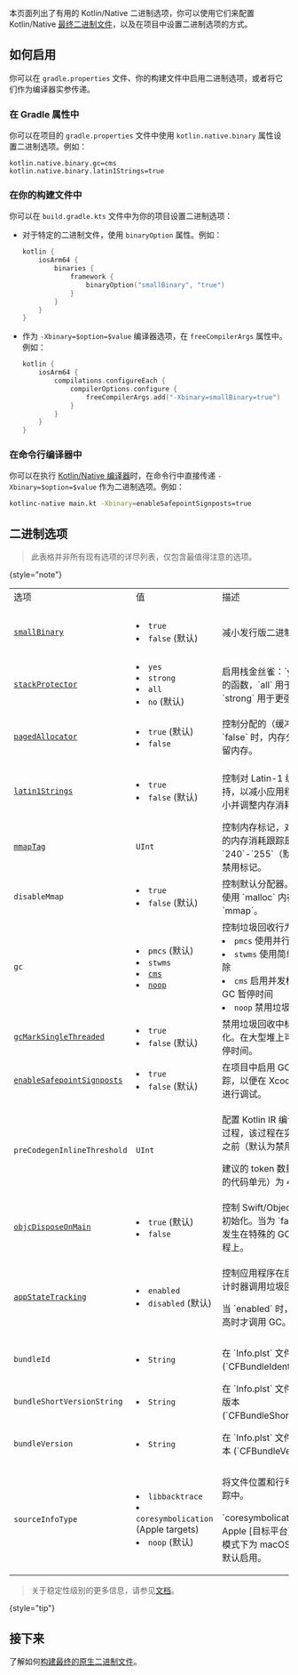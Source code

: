 [//]: # (title: Kotlin/Native 二进制选项)

本页面列出了有用的 Kotlin/Native 二进制选项，你可以使用它们来配置 Kotlin/Native [最终二进制文件](https://www.jetbrains.com/help/kotlin-multiplatform-dev/multiplatform-build-native-binaries.html)，以及在项目中设置二进制选项的方式。

## 如何启用

你可以在 `gradle.properties` 文件、你的构建文件中启用二进制选项，或者将它们作为编译器实参传递。

### 在 Gradle 属性中

你可以在项目的 `gradle.properties` 文件中使用 `kotlin.native.binary` 属性设置二进制选项。例如：

```none
kotlin.native.binary.gc=cms
kotlin.native.binary.latin1Strings=true
```

### 在你的构建文件中

你可以在 `build.gradle.kts` 文件中为你的项目设置二进制选项：

*   对于特定的二进制文件，使用 `binaryOption` 属性。例如：

    ```kotlin
    kotlin {
        iosArm64 {
            binaries {
                framework {
                    binaryOption("smallBinary", "true")
                }
            }
        }
    }
    ```

*   作为 `-Xbinary=$option=$value` 编译器选项，在 `freeCompilerArgs` 属性中。例如：

    ```kotlin
    kotlin {
        iosArm64 {
            compilations.configureEach {
                compilerOptions.configure {
                    freeCompilerArgs.add("-Xbinary=smallBinary=true")
                }
            }
        }
    }
    ```

### 在命令行编译器中

你可以在执行 [Kotlin/Native 编译器](native-get-started.md#using-the-command-line-compiler)时，在命令行中直接传递 `-Xbinary=$option=$value` 作为二进制选项。例如：

```bash
kotlinc-native main.kt -Xbinary=enableSafepointSignposts=true
```

## 二进制选项

> 此表格并非所有现有选项的详尽列表，仅包含最值得注意的选项。
>
{style="note"}

<table column-width="fixed">
    <tr>
        <td width="240">选项</td>
        <td width="170">值</td>
        <td>描述</td>
        <td width="110">状态</td>
    </tr>
    <tr>
        <td><a href="whatsnew-eap.md#smaller-binary-size-for-release-binaries"><code>smallBinary</code></a></td>
        <td>
            <list>
                <li><code>true</code></li>
                <li><code>false</code> (默认)</li>
            </list>
        </td>
        <td>减小发行版二进制文件的大小。</td>
        <td>自 2.2.20 起为实验性的</td>
    </tr>
    <tr>
        <td><a href="whatsnew-eap.md#support-for-stack-canaries-in-binaries"><code>stackProtector</code></a></td>
        <td>
            <list>
                <li><code>yes</code></li>
                <li><code>strong</code></li>
                <li><code>all</code></li>
                <li><code>no</code> (默认)</li>
            </list>
        </td>
        <td>启用栈金丝雀：`yes` 用于易受攻击的函数，`all` 用于所有函数，`strong` 用于更强的启发式方法。</td>
        <td>自 2.2.20 起可用</td>
    </tr>
    <tr>
        <td><a href="native-memory-manager.md#disable-allocator-paging"><code>pagedAllocator</code></a></td>
        <td>
            <list>
                <li><code>true</code> (默认)</li>
                <li><code>false</code></li>
            </list>
        </td>
        <td>控制分配的（缓冲）分页。当为 `false` 时，内存分配器会按对象预留内存。</td>
        <td>自 2.2.0 起为实验性的</td>
    </tr>
    <tr>
        <td><a href="native-memory-manager.md#enable-support-for-latin-1-strings"><code>latin1Strings</code></a></td>
        <td>
            <list>
                <li><code>true</code></li>
                <li><code>false</code> (默认)</li>
            </list>
        </td>
        <td>控制对 Latin-1 编码字符串的支持，以减小应用程序二进制文件大小并调整内存消耗。</td>
        <td>自 2.2.0 起为实验性的</td>
    </tr>
    <tr>
        <td><a href="native-memory-manager.md#track-memory-consumption-on-apple-platforms"><code>mmapTag</code></a></td>
        <td><code>UInt</code></td>
        <td>控制内存标记，对于 Apple 平台上的内存消耗跟踪是必需的。可用值 `240`-`255`（默认为 `246`）；`0` 禁用标记。</td>
        <td>自 2.2.0 起可用</td>
    </tr>
    <tr>
        <td><code>disableMmap</code></td>
        <td>
            <list>
                <li><code>true</code></li>
                <li><code>false</code> (默认)</li>
            </list>
        </td>
        <td>控制默认分配器。当为 `true` 时，使用 `malloc` 内存分配器而不是 `mmap`。</td>
        <td>自 2.2.0 起可用</td>
    </tr>
    <tr>
        <td><code>gc</code></td>
        <td>
            <list>
                <li><code>pmcs</code> (默认)</li>
                <li><code>stwms</code></li>
                <li><a href="native-memory-manager.md#optimize-gc-performance"><code>cms</code></a></li>
                <li><a href="native-memory-manager.md#disable-garbage-collection"><code>noop</code></a></li>
            </list>
        </td>
        <td>控制垃圾回收行为：
            <list>
                <li><code>pmcs</code> 使用并行标记并发清除</li>
                <li><code>stwms</code> 使用简单的全停顿标记清除</li>
                <li><code>cms</code> 启用并发标记，有助于减少 GC 暂停时间</li>
                <li><code>noop</code> 禁用垃圾回收</li>
            </list>
        </td>
        <td><code>cms</code> 自 2.0.20 起为实验性的</td>
    </tr>
    <tr>
        <td><a href="native-memory-manager.md#garbage-collector"><code>gcMarkSingleThreaded</code></a></td>
        <td>
            <list>
                <li><code>true</code></li>
                <li><code>false</code> (默认)</li>
            </list>
        </td>
        <td>禁用垃圾回收中标记阶段的并行化。在大型堆上可能会增加 GC 暂停时间。</td>
        <td>自 1.7.20 起可用</td>
    </tr>
    <tr>
        <td><a href="native-memory-manager.md#monitor-gc-performance"><code>enableSafepointSignposts</code></a></td>
        <td>
            <list>
                <li><code>true</code></li>
                <li><code>false</code> (默认)</li>
            </list>
        </td>
        <td>在项目中启用 GC 相关暂停的跟踪，以便在 Xcode Instruments 中进行调试。</td>
        <td>自 2.0.20 起可用</td>
    </tr>
    <tr>
        <td><code>preCodegenInlineThreshold</code></td>
        <td><code>UInt</code></td>
        <td>
            <p>配置 Kotlin IR 编译器中的内联优化过程，该过程在实际代码生成阶段之前（默认为禁用）。</p> 
            <p>建议的 token 数量（由编译器解析的代码单元）为 40。</p>
        </td>
        <td>自 2.1.20 起为实验性的</td>
    </tr>
    <tr>
        <td><a href="native-arc-integration.md#deinitializers"><code>objcDisposeOnMain</code></a></td>
        <td>
            <list>
                <li><code>true</code> (默认)</li>
                <li><code>false</code></li>
            </list>
        </td>
        <td>控制 Swift/Objective-C 对象的去初始化。当为 `false` 时，去初始化发生在特殊的 GC 线程而不是主线程上。</td>
        <td>自 1.9.0 起可用</td>
    </tr>
    <tr>
        <td><a href="native-arc-integration.md#support-for-background-state-and-app-extensions"><code>appStateTracking</code></a></td>
        <td>
            <list>
                <li><code>enabled</code></li>
                <li><code>disabled</code> (默认)</li>
            </list>
        </td>
        <td>
            <p>控制应用程序在后台运行时，基于计时器调用垃圾回收器。</p>
            <p>当 `enabled` 时，仅当内存消耗过高时才调用 GC。</p>
       </td>
        <td>自 1.7.20 起为实验性的</td>
    </tr>
    <tr>
        <td><code>bundleId</code></td>
        <td>
            <list>
                <li><code>String</code></li>
            </list>
        </td>
        <td>在 `Info.plst` 文件中设置 bundle ID (`CFBundleIdentifier`)。</td>
        <td>自 1.7.20 起可用</td>
    </tr>
    <tr>
        <td><code>bundleShortVersionString</code></td>
        <td>
            <list>
                <li><code>String</code></li>
            </list>
        </td>
        <td>在 `Info.plst` 文件中设置短 bundle 版本 (`CFBundleShortVersionString`)。</td>
        <td>自 1.7.20 起可用</td>
    </tr>
    <tr>
        <td><code>bundleVersion</code></td>
        <td>
            <list>
                <li><code>String</code></li>
            </list>
        </td>
        <td>在 `Info.plst` 文件中设置 bundle 版本 (`CFBundleVersion`)。</td>
        <td>自 1.7.20 起可用</td>
    </tr>
    <tr>
        <td><code>sourceInfoType</code></td>
        <td>
            <list>
                <li><code>libbacktrace</code></li>
                <li><code>coresymbolication</code> (Apple targets)</li>
                <li><code>noop</code> (默认)</li>
            </list>
        </td>
        <td>
            <p>将文件位置和行号添加到异常栈追踪中。</p>
            <p>`coresymbolication` 仅适用于 Apple [目标平台](...)，并且在调试模式下为 macOS 和 Apple 模拟器默认启用。</p>
        </td>
        <td>自 1.6.20 起为实验性的</td>
    </tr>
    <!-- <tr>
        <td><code>objcExportReportNameCollisions</code></td>
        <td>
            <list>
                <li><code>true</code></li>
                <li><code>false</code> (default)</li>
            </list>
        </td>
        <td>When <code>enabled</code>, reports warnings in case name collisions occur during Objective-C export.</td>
        <td></td>
    </tr>
    <tr>
        <td><code>objcExportErrorOnNameCollisions</code></td>
        <td>
            <list>
                <li><code>true</code></li>
                <li><code>false</code> (default)</li>
            </list>
        </td>
        <td>When <code>true</code>, issues errors in case name collisions occur during Objective-C export.</td>
        <td></td>
    </tr>
    <tr>
        <td><code>debugCompilationDir</code></td>
        <td><code>String</code></td>
        <td>Specifies the directory path to use for debug information in the compiled binary.</td>
        <td></td>
    </tr>
    <tr>
        <td><code>fixedBlockPageSize</code></td>
        <td><code>UInt</code></td>
        <td>Controls the page size for fixed memory blocks in the memory allocator. Affects memory allocation performance and fragmentation.</td>
        <td></td>
    </tr>
    <tr>
        <td><code>gcMutatorsCooperate</code></td>
        <td>
            <list>
                <li><code>true</code></li>
                <li><code>false</code> (default)</li>
            </list>
        </td>
        <td>Controls cooperation between mutator threads and the garbage collector.</td>
        <td></td>
    </tr>
    <tr>
        <td><code>auxGCThreads</code></td>
        <td><code>UInt</code></td>
        <td>Specifies the number of auxiliary threads to use for garbage collection.</td>
        <td></td>
    </tr>
    <tr>
        <td><code>sanitizer</code></td>
        <td>
            <list>
                <li><code>address</code></li>
                <li><code>thread</code></li>
            </list>
        </td>
        <td>Enables runtime sanitizers for detecting various issues like memory errors, data races, and undefined behavior.</td>
        <td>Experimental</td>
    </tr> -->
</table>

> 关于稳定性级别的更多信息，请参见[文档](components-stability.md#stability-levels-explained)。
>
{style="tip"}

## 接下来

了解如何[构建最终的原生二进制文件](https://www.jetbrains.com/help/kotlin-multiplatform-dev/multiplatform-build-native-binaries.html)。